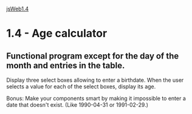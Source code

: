 [jsWeb1.4](https://vieuxloupgris.github.io/jsweb1.4/)

# 1.4 - Age calculator

## Functional program except for the day of the month and entries in the table.

Display three select boxes allowing to enter a birthdate. When the user selects a value for each of the select boxes, display its age.

Bonus: Make your components smart by making it impossible to enter a date that doesn't exist. (Like 1990-04-31 or 1991-02-29.)
